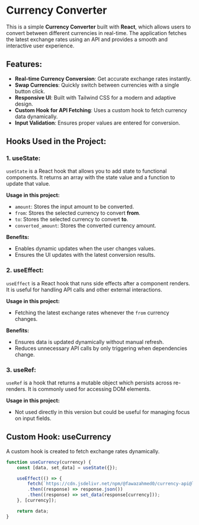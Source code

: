 # **Currency Converter**

This is a simple **Currency Converter** built with **React**, which allows users to convert between different currencies in real-time. The application fetches the latest exchange rates using an API and provides a smooth and interactive user experience.

## **Features:**
- **Real-time Currency Conversion**: Get accurate exchange rates instantly.
- **Swap Currencies**: Quickly switch between currencies with a single button click.
- **Responsive UI**: Built with Tailwind CSS for a modern and adaptive design.
- **Custom Hook for API Fetching**: Uses a custom hook to fetch currency data dynamically.
- **Input Validation**: Ensures proper values are entered for conversion.

## **Hooks Used in the Project:**

### **1. useState:**
`useState` is a React hook that allows you to add state to functional components. It returns an array with the state value and a function to update that value.

**Usage in this project:**
- `amount`: Stores the input amount to be converted.
- `from`: Stores the selected currency to convert **from**.
- `to`: Stores the selected currency to convert **to**.
- `converted_amount`: Stores the converted currency amount.

**Benefits:**
- Enables dynamic updates when the user changes values.
- Ensures the UI updates with the latest conversion results.

### **2. useEffect:**
`useEffect` is a React hook that runs side effects after a component renders. It is useful for handling API calls and other external interactions.

**Usage in this project:**
- Fetching the latest exchange rates whenever the `from` currency changes.

**Benefits:**
- Ensures data is updated dynamically without manual refresh.
- Reduces unnecessary API calls by only triggering when dependencies change.

### **3. useRef:**
`useRef` is a hook that returns a mutable object which persists across re-renders. It is commonly used for accessing DOM elements.

**Usage in this project:**
- Not used directly in this version but could be useful for managing focus on input fields.

## **Custom Hook: useCurrency**
A custom hook is created to fetch exchange rates dynamically.

```javascript
function useCurrency(currency) {
    const [data, set_data] = useState({});

    useEffect(() => {
        fetch(`https://cdn.jsdelivr.net/npm/@fawazahmed0/currency-api@latest/v1/currencies/${currency}.json`)
        .then((response) => response.json())
        .then((response) => set_data(response[currency]));
    }, [currency]);

    return data;
}
